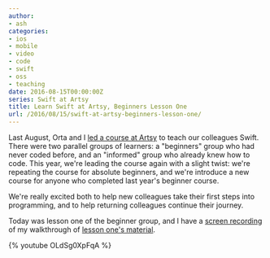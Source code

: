 ```yaml
---
author:
- ash
categories:
- ios
- mobile
- video
- code
- swift
- oss
- teaching
date: 2016-08-15T00:00:00Z
series: Swift at Artsy
title: Learn Swift at Artsy, Beginners Lesson One
url: /2016/08/15/swift-at-artsy-beginners-lesson-one/
---
```


Last August, Orta and I [led a course at Artsy][course] to teach our colleagues Swift. There were two parallel groups of learners: a "beginners" group who had never coded before, and an "informed" group who already knew how to code. This year, we're leading the course again with a slight twist: we're repeating the course for absolute beginners, and we're introduce a new course for anyone who completed last year's beginner course. 

We're really excited both to help new colleagues take their first steps into programming, and to help returning colleagues continue their journey.

Today was lesson one of the beginner group, and I have a [screen recording][youtube] of my walkthrough of [lesson one's material][github]. 

<!--more-->

{% youtube OLdSg0XpFqA %}


[course]: http://artsy.github.io/blog/2016/01/26/swift-at-artsy/
[youtube]: https://youtu.be/OLdSg0XpFqA
[github]: https://github.com/artsy/Swift-at-Artsy/tree/master/Beginners/Lesson%20One

